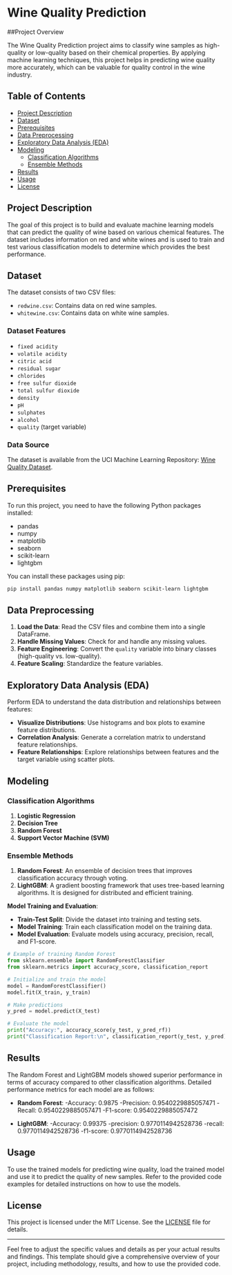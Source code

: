 # Wine Quality Prediction

##Project Overview

The Wine Quality Prediction project aims to classify wine samples as high-quality or low-quality based on their chemical properties. By applying machine learning techniques, this project helps in predicting wine quality more accurately, which can be valuable for quality control in the wine industry.

## Table of Contents

- [Project Description](#project-description)
- [Dataset](#dataset)
- [Prerequisites](#prerequisites)
- [Data Preprocessing](#data-preprocessing)
- [Exploratory Data Analysis (EDA)](#exploratory-data-analysis-eda)
- [Modeling](#modeling)
  - [Classification Algorithms](#classification-algorithms)
  - [Ensemble Methods](#ensemble-methods)
- [Results](#results)
- [Usage](#usage)
- [License](#license)

## Project Description

The goal of this project is to build and evaluate machine learning models that can predict the quality of wine based on various chemical features. The dataset includes information on red and white wines and is used to train and test various classification models to determine which provides the best performance.

## Dataset

The dataset consists of two CSV files:
- `redwine.csv`: Contains data on red wine samples.
- `whitewine.csv`: Contains data on white wine samples.

### Dataset Features

- `fixed acidity`
- `volatile acidity`
- `citric acid`
- `residual sugar`
- `chlorides`
- `free sulfur dioxide`
- `total sulfur dioxide`
- `density`
- `pH`
- `sulphates`
- `alcohol`
- `quality` (target variable)

### Data Source

The dataset is available from the UCI Machine Learning Repository: [Wine Quality Dataset](https://archive.ics.uci.edu/ml/datasets/Wine+Quality).

## Prerequisites

To run this project, you need to have the following Python packages installed:
- pandas
- numpy
- matplotlib
- seaborn
- scikit-learn
- lightgbm

You can install these packages using pip:

```bash
pip install pandas numpy matplotlib seaborn scikit-learn lightgbm
```

## Data Preprocessing

1. **Load the Data**: Read the CSV files and combine them into a single DataFrame.
2. **Handle Missing Values**: Check for and handle any missing values.
3. **Feature Engineering**: Convert the `quality` variable into binary classes (high-quality vs. low-quality).
4. **Feature Scaling**: Standardize the feature variables.

## Exploratory Data Analysis (EDA)

Perform EDA to understand the data distribution and relationships between features:
- **Visualize Distributions**: Use histograms and box plots to examine feature distributions.
- **Correlation Analysis**: Generate a correlation matrix to understand feature relationships.
- **Feature Relationships**: Explore relationships between features and the target variable using scatter plots.

## Modeling

### Classification Algorithms

1. **Logistic Regression**
2. **Decision Tree**
3. **Random Forest**
4. **Support Vector Machine (SVM)**

### Ensemble Methods

1. **Random Forest**: An ensemble of decision trees that improves classification accuracy through voting.
2. **LightGBM**: A gradient boosting framework that uses tree-based learning algorithms. It is designed for distributed and efficient training.

**Model Training and Evaluation**:

- **Train-Test Split**: Divide the dataset into training and testing sets.
- **Model Training**: Train each classification model on the training data.
- **Model Evaluation**: Evaluate models using accuracy, precision, recall, and F1-score.

```python
# Example of training Random Forest
from sklearn.ensemble import RandomForestClassifier
from sklearn.metrics import accuracy_score, classification_report

# Initialize and train the model
model = RandomForestClassifier()
model.fit(X_train, y_train)

# Make predictions
y_pred = model.predict(X_test)

# Evaluate the model
print("Accuracy:", accuracy_score(y_test, y_pred_rf))
print("Classification Report:\n", classification_report(y_test, y_pred))
```

## Results

The Random Forest and LightGBM models showed superior performance in terms of accuracy compared to other classification algorithms. Detailed performance metrics for each model are as follows:

- **Random Forest**:
  -Accuracy: 0.9875
  -Precision: 0.9540229885057471
  -Recall: 0.9540229885057471
  -F1-score: 0.9540229885057472

- **LightGBM**:
  -Accuracy: 0.99375
  -precision:  0.9770114942528736
  -recall:  0.9770114942528736
  -f1-score:  0.9770114942528736

## Usage

To use the trained models for predicting wine quality, load the trained model and use it to predict the quality of new samples. Refer to the provided code examples for detailed instructions on how to use the models.

## License

This project is licensed under the MIT License. See the [LICENSE](LICENSE) file for details.

---

Feel free to adjust the specific values and details as per your actual results and findings. This template should give a comprehensive overview of your project, including methodology, results, and how to use the provided code.
